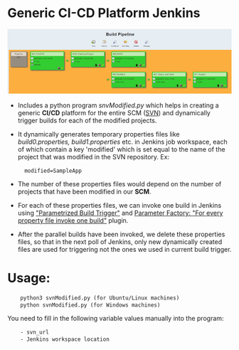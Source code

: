 # Generic CI-CD Platform Jenkins
![Image](/Pipeline.png?raw=true "Generic CI/CD Pipeline Jenkins")
- Includes a python program <i>snvModified.py</i> which helps in creating a generic <b>CI/CD</b> platform for the entire SCM (<u>SVN</u>) and dynamically trigger builds for each of the modified projects.

- It dynamically generates temporary properties files like <i>build0.properties, build1.properties</i> etc. in Jenkins job workspace, each of which contain a key 'modified' which is set equal to the name of the project that was modified in the SVN repository. Ex: 
        
        modified=SampleApp 
                
- The number of these properties files would depend on the number of projects that have been modified in our <b>SCM</b>.

- For each of these properties files, we can invoke one build in Jenkins using <u>"Parametrized Build Trigger"</u> and <u>Parameter Factory: "For every property file invoke one build"</u> plugin.

- After the parallel builds have been invoked, we delete these properties files, so that in the next poll of Jenkins, only new dynamically created files are used for triggering not the ones we used in current build trigger.

# Usage:
        python3 svnModified.py (for Ubuntu/Linux machines)
        python svnModified.py (for Windows machines)
 You need to fill in the following variable values manually into the program:
        
        - svn_url
        - Jenkins workspace location
